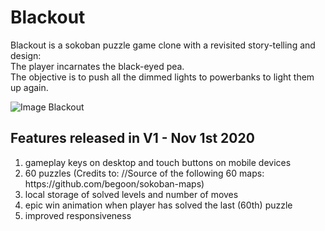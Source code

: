 # Blackout
Blackout is a sokoban puzzle game clone with a revisited story-telling and design: <br>
The player incarnates the black-eyed pea. <br>
The objective is to push all the dimmed lights to powerbanks to light them up again. 

![Image Blackout](https://repository-images.githubusercontent.com/304981328/8b44d180-1b0d-11eb-9875-27296690bc46)

## Features released in V1 - Nov 1st 2020
<ol>
  <li>gameplay keys on desktop and touch buttons on mobile devices</li>
  <li>60 puzzles (Credits to: //Source of the following 60 maps: https://github.com/begoon/sokoban-maps)</li>
  <li>local storage of solved levels and number of moves</li>
  <li>epic win animation when player has solved the last (60th) puzzle</li>
  <li>improved responsiveness</li>
</ol>
